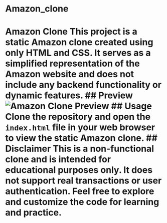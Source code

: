 # Amazon_clone
 # Amazon Clone  This project is a static Amazon clone created using only HTML and CSS. It serves as a simplified representation of the Amazon website and does not include any backend functionality or dynamic features.  ## Preview  ![Amazon Clone Preview](preview.png)  ## Usage  Clone the repository and open the `index.html` file in your web browser to view the static Amazon clone.  ## Disclaimer  This is a non-functional clone and is intended for educational purposes only. It does not support real transactions or user authentication.  Feel free to explore and customize the code for learning and practice.

